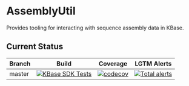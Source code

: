 # AssemblyUtil

Provides tooling for interacting with sequence assembly data in KBase.

## Current Status

| Branch  | Build                                                              | Coverage                                                                         | LGTM Alerts                                                     |
| ------- | ------------------------------------------------------------------ | -------------------------------------------------------------------------------- | --------------------------------------------------------------- |
| master  | [![KBase SDK Tests](https://github.com/kbaseapps/AssemblyUtil/workflows/KBase%20SDK%20Tests/badge.svg)](https://github.com/kbaseapps/AssemblyUtil/actions?query=workflow%3A%22KBase+SDK+Tests%22)  | [![codecov](https://codecov.io/gh/kbaseapps/AssemblyUtil/branch/master/graph/badge.svg)](https://codecov.io/gh/kbaseapps/AssemblyUtil)  | [![Total alerts](https://img.shields.io/lgtm/alerts/g/kbaseapps/AssemblyUtil.svg?logo=lgtm&logoWidth=18)](https://lgtm.com/projects/g/kbaseapps/AssemblyUtil/alerts/)  |



